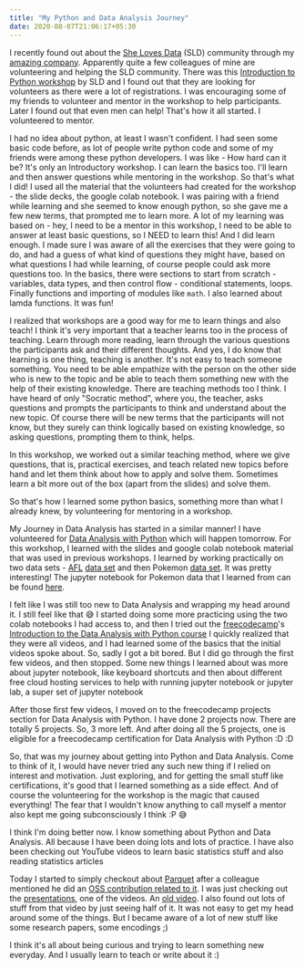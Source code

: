 ```yaml
---
title: "My Python and Data Analysis Journey"
date: 2020-08-07T21:06:17+05:30
---
```


I recently found out about the [She Loves Data](https://shelovesdata.com/) (SLD)
community through my [amazing company](https://www.thoughtworks.com/).
Apparently quite a few colleagues of mine are volunteering and helping the SLD
community. There was this
[Introduction to Python workshop](https://shelovesdata.com/event/intro-to-python-webinar2020/)
by SLD and I found out that they are looking for volunteers as there were
a lot of registrations. I was encouraging some of my friends to volunteer
and mentor in the workshop to help participants. Later I found out that even
men can help! That's how it all started. I volunteered to mentor.

I had no idea about python, at least I wasn't confident. I had seen some basic
code before, as lot of people write python code and some of my friends were among
these python developers. I was like - How hard can it be? It's only an Introductory
workshop. I can learn the basics too. I'll learn and then answer questions while
mentoring in the workshop. So that's what I did! I used all the material that the
volunteers had created for the workshop - the slide decks, the google colab
notebook. I was pairing with a friend while learning and she seemed to know enough
python, so she gave me a few new terms, that prompted me to learn more. A lot of
my learning was based on - hey, I need to be a mentor in this workshop, I need to
be able to answer at least basic questions, so I NEED to learn this! And I did
learn enough. I made sure I was aware of all the exercises that they were going to 
do, and had a guess of what kind of questions they might have, based on what
questions I had while learning, of course people could ask more questions too.
In the basics, there were sections to start from scratch - variables, data types,
and then control flow - conditional statements, loops. Finally functions and 
importing of modules like `math`. I also learned about lamda functions. It was fun!

I realized that workshops are a good way for me to learn things and also teach!
I think it's very important that a teacher learns too in the process of teaching.
Learn through more reading, learn through the various questions the participants
ask and their different thoughts. And yes, I do know that learning is one thing,
teaching is another. It's not easy to teach someone something. You need to be able
empathize with the person on the other side who is new to the topic and be able to
teach them something new with the help of their existing knowledge. There are 
teaching methods too I think. I have heard of only "Socratic method", where you,
the teacher, asks questions and prompts the participants to think and understand
about the new topic. Of course there will be new terms that the participants will 
not know, but they surely can think logically based on existing knowledge, so 
asking questions, prompting them to think, helps. 

In this workshop, we worked out a similar teaching method, where we give questions,
that is, practical exercises, and teach related new topics before hand and let
them  think about how to apply and solve them. Sometimes learn a bit more out of
the box (apart from the slides) and solve them.

So that's how I learned some python basics, something more than what I already 
knew, by volunteering for mentoring in a workshop.

My Journey in Data Analysis has started in a similar manner! I have volunteered
for
[Data Analysis with Python](https://shelovesdata.com/event/data-analysis-with-python-august2020/)
which will happen tomorrow. For this workshop, I learned with the slides and google
colab notebook material that was used in previous workshops. I learned by working
practically on two data sets - [AFL](https://www.tourstogo.com.au/things-to-do/australian-rules-football/) [data set](https://afltables.com/afl/stats/biglists/bg3.txt) and then Pokemon [data set](https://github.com/veekun/pokedex/).
It was pretty interesting! The jupyter notebook for Pokemon data that I learned
from can be found [here](https://github.com/ryancollingwood/Pokedex).

I felt like I was still too new to Data Analysis and wrapping my head around it.
I still feel like that 😅 I started doing some more practicing using the two colab
notebooks I had access to, and then I tried out the
[freecodecamp](https://www.freecodecamp.org/)'s [Introduction to the Data Analysis with Python course](https://www.freecodecamp.org/learn/data-analysis-with-python/data-analysis-with-python-course/)
I quickly realized that they were all videos, and I had learned some of the
basics that the initial videos spoke about. So, sadly I got a bit bored. But I
did go through the first few videos, and then stopped. Some new things I learned
about was more about jupyter notebook, like keyboard shortcuts and then about
different free cloud hosting services to help with running jupyter notebook or
jupyter lab, a super set of jupyter notebook

After those first few videos, I moved on to the freecodecamp projects section
for Data Analysis with Python. I have done 2 projects now. There are totally
5 projects. So, 3 more left. And after doing all the 5 projects, one is
eligible for a freecodecamp certification for Data Analysis with Python :D :D

So, that was my journey about getting into Python and Data Analysis. Come to
think of it, I would have never tried any such new thing if I relied on
interest and motivation. Just exploring, and for getting the small stuff like
certifications, it's good that I learned something as a side effect. And of
course the volunteering for the workshop is the magic that caused everything!
The fear that I wouldn't know anything to call myself a mentor also kept me
going subconsciously I think :P 😅

I think I'm doing better now. I know something about Python and Data Analysis.
All because I have been doing lots and lots of practice. I have also been 
checking out YouTube videos to learn basic statistics stuff and also reading
statistics articles

Today I started to simply checkout about [Parquet](https://parquet.apache.org)
after a colleague mentioned he did an
[OSS contribution related to it](https://github.com/awslabs/aws-data-wrangler/pull/341).
I was just checking out the
[presentations](https://parquet.apache.org/presentations/), one of the videos.
An [old video](https://youtu.be/MZNjmfx4LMc).
I also found out lots of stuff from that video by just seeing half of it. It
was not easy to get my head around some of the things. But I became aware of a
lot of new stuff like some research papers, some encodings ;)

I think it's all about being curious and trying to learn something new everyday.
And I usually learn to teach or write about it :)
